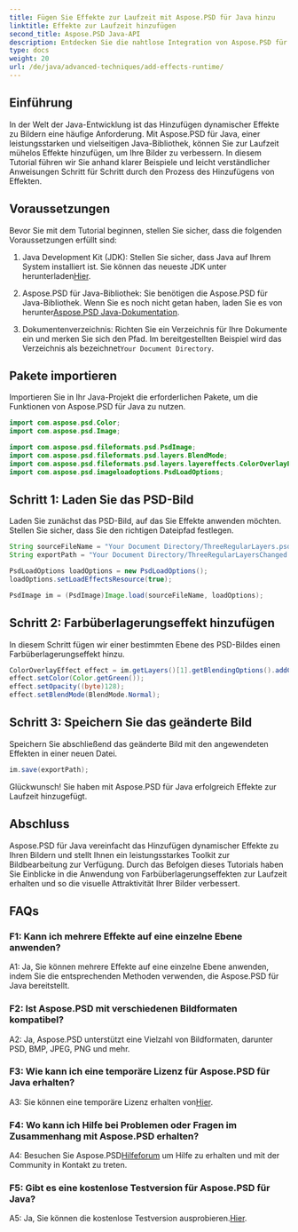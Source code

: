 ```yaml
---
title: Fügen Sie Effekte zur Laufzeit mit Aspose.PSD für Java hinzu
linktitle: Effekte zur Laufzeit hinzufügen
second_title: Aspose.PSD Java-API
description: Entdecken Sie die nahtlose Integration von Aspose.PSD für Java, um Bildern dynamisch faszinierende Effekte hinzuzufügen. Verbessern Sie Ihre Java-Entwicklung mit diesem intuitiven Tutorial.
type: docs
weight: 20
url: /de/java/advanced-techniques/add-effects-runtime/
---
```

## Einführung

In der Welt der Java-Entwicklung ist das Hinzufügen dynamischer Effekte zu Bildern eine häufige Anforderung. Mit Aspose.PSD für Java, einer leistungsstarken und vielseitigen Java-Bibliothek, können Sie zur Laufzeit mühelos Effekte hinzufügen, um Ihre Bilder zu verbessern. In diesem Tutorial führen wir Sie anhand klarer Beispiele und leicht verständlicher Anweisungen Schritt für Schritt durch den Prozess des Hinzufügens von Effekten.

## Voraussetzungen

Bevor Sie mit dem Tutorial beginnen, stellen Sie sicher, dass die folgenden Voraussetzungen erfüllt sind:

1.  Java Development Kit (JDK): Stellen Sie sicher, dass Java auf Ihrem System installiert ist. Sie können das neueste JDK unter herunterladen[Hier](https://www.oracle.com/java/technologies/javase-downloads.html).

2.  Aspose.PSD für Java-Bibliothek: Sie benötigen die Aspose.PSD für Java-Bibliothek. Wenn Sie es noch nicht getan haben, laden Sie es von herunter[Aspose.PSD Java-Dokumentation](https://reference.aspose.com/psd/java/).

3. Dokumentenverzeichnis: Richten Sie ein Verzeichnis für Ihre Dokumente ein und merken Sie sich den Pfad. Im bereitgestellten Beispiel wird das Verzeichnis als bezeichnet`Your Document Directory`.

## Pakete importieren

Importieren Sie in Ihr Java-Projekt die erforderlichen Pakete, um die Funktionen von Aspose.PSD für Java zu nutzen.

```java
import com.aspose.psd.Color;
import com.aspose.psd.Image;

import com.aspose.psd.fileformats.psd.PsdImage;
import com.aspose.psd.fileformats.psd.layers.BlendMode;
import com.aspose.psd.fileformats.psd.layers.layereffects.ColorOverlayEffect;
import com.aspose.psd.imageloadoptions.PsdLoadOptions;
```

## Schritt 1: Laden Sie das PSD-Bild

Laden Sie zunächst das PSD-Bild, auf das Sie Effekte anwenden möchten. Stellen Sie sicher, dass Sie den richtigen Dateipfad festlegen.

```java
String sourceFileName = "Your Document Directory/ThreeRegularLayers.psd";
String exportPath = "Your Document Directory/ThreeRegularLayersChanged.psd";

PsdLoadOptions loadOptions = new PsdLoadOptions();
loadOptions.setLoadEffectsResource(true);

PsdImage im = (PsdImage)Image.load(sourceFileName, loadOptions);
```

## Schritt 2: Farbüberlagerungseffekt hinzufügen

In diesem Schritt fügen wir einer bestimmten Ebene des PSD-Bildes einen Farbüberlagerungseffekt hinzu.

```java
ColorOverlayEffect effect = im.getLayers()[1].getBlendingOptions().addColorOverlay();
effect.setColor(Color.getGreen());
effect.setOpacity((byte)128);
effect.setBlendMode(BlendMode.Normal);
```

## Schritt 3: Speichern Sie das geänderte Bild

Speichern Sie abschließend das geänderte Bild mit den angewendeten Effekten in einer neuen Datei.

```java
im.save(exportPath);
```

Glückwunsch! Sie haben mit Aspose.PSD für Java erfolgreich Effekte zur Laufzeit hinzugefügt.

## Abschluss

Aspose.PSD für Java vereinfacht das Hinzufügen dynamischer Effekte zu Ihren Bildern und stellt Ihnen ein leistungsstarkes Toolkit zur Bildbearbeitung zur Verfügung. Durch das Befolgen dieses Tutorials haben Sie Einblicke in die Anwendung von Farbüberlagerungseffekten zur Laufzeit erhalten und so die visuelle Attraktivität Ihrer Bilder verbessert.

## FAQs

### F1: Kann ich mehrere Effekte auf eine einzelne Ebene anwenden?

A1: Ja, Sie können mehrere Effekte auf eine einzelne Ebene anwenden, indem Sie die entsprechenden Methoden verwenden, die Aspose.PSD für Java bereitstellt.

### F2: Ist Aspose.PSD mit verschiedenen Bildformaten kompatibel?

A2: Ja, Aspose.PSD unterstützt eine Vielzahl von Bildformaten, darunter PSD, BMP, JPEG, PNG und mehr.

### F3: Wie kann ich eine temporäre Lizenz für Aspose.PSD für Java erhalten?

 A3: Sie können eine temporäre Lizenz erhalten von[Hier](https://purchase.aspose.com/temporary-license/).

### F4: Wo kann ich Hilfe bei Problemen oder Fragen im Zusammenhang mit Aspose.PSD erhalten?

 A4: Besuchen Sie Aspose.PSD[Hilfeforum](https://forum.aspose.com/c/psd/34) um Hilfe zu erhalten und mit der Community in Kontakt zu treten.

### F5: Gibt es eine kostenlose Testversion für Aspose.PSD für Java?

 A5: Ja, Sie können die kostenlose Testversion ausprobieren.[Hier](https://releases.aspose.com/).